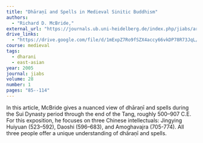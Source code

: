 ```yaml
---
title: "Dhāraṇī and Spells in Medieval Sinitic Buddhism"
authors:
  - "Richard D. McBride,"
external_url: "https://journals.ub.uni-heidelberg.de/index.php/jiabs/article/download/8958/2851"
drive_links:
  - "https://drive.google.com/file/d/1mExpZ7Ro9fSZX4accy66vkDP78R73JqL/view?usp=sharing"
course: medieval
tags:
  - dharani
  - east-asian
year: 2005
journal: jiabs
volume: 28
number: 1
pages: "85--114"
---
```


In this article, McBride gives a nuanced view of dhāraṇī and spells during the Sui Dynasty period through the end of the Tang, roughly 500–907 C.E. For this exposition, he focuses on three Chinese intellectuals: Jingying Huiyuan (523–592), Daoshi (596–683), and Amoghavajra (705-774). All three people offer a unique understanding of dhāraṇī and spells.
